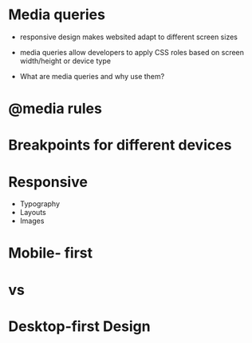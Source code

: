 # Media queries
- responsive design makes websited adapt to different screen sizes
- media queries allow developers to apply CSS roles based on screen width/height or device type 


- What are media queries and why use them?

# @media rules 

# Breakpoints for different devices 

# Responsive
 - Typography
 - Layouts
 - Images

 # Mobile- first 
 # vs 
 # Desktop-first Design
